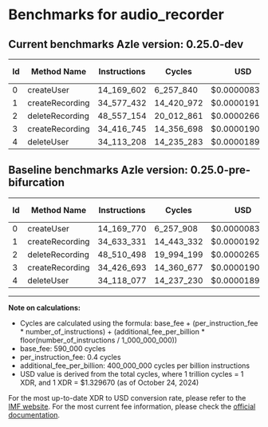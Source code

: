 # Benchmarks for audio_recorder

## Current benchmarks Azle version: 0.25.0-dev

| Id  | Method Name     | Instructions | Cycles     | USD           | USD/Million Calls | Change                             |
| --- | --------------- | ------------ | ---------- | ------------- | ----------------- | ---------------------------------- |
| 0   | createUser      | 14_169_602   | 6_257_840  | $0.0000083209 | $8.32             | <font color="green">-168</font>    |
| 1   | createRecording | 34_577_432   | 14_420_972 | $0.0000191751 | $19.17            | <font color="green">-55_899</font> |
| 2   | deleteRecording | 48_557_154   | 20_012_861 | $0.0000266105 | $26.61            | <font color="red">+46_656</font>   |
| 3   | createRecording | 34_416_745   | 14_356_698 | $0.0000190897 | $19.08            | <font color="green">-9_948</font>  |
| 4   | deleteUser      | 34_113_208   | 14_235_283 | $0.0000189282 | $18.92            | <font color="green">-4_869</font>  |

## Baseline benchmarks Azle version: 0.25.0-pre-bifurcation

| Id  | Method Name     | Instructions | Cycles     | USD           | USD/Million Calls |
| --- | --------------- | ------------ | ---------- | ------------- | ----------------- |
| 0   | createUser      | 14_169_770   | 6_257_908  | $0.0000083210 | $8.32             |
| 1   | createRecording | 34_633_331   | 14_443_332 | $0.0000192049 | $19.20            |
| 2   | deleteRecording | 48_510_498   | 19_994_199 | $0.0000265857 | $26.58            |
| 3   | createRecording | 34_426_693   | 14_360_677 | $0.0000190950 | $19.09            |
| 4   | deleteUser      | 34_118_077   | 14_237_230 | $0.0000189308 | $18.93            |

---

**Note on calculations:**

-   Cycles are calculated using the formula: base_fee + (per_instruction_fee \* number_of_instructions) + (additional_fee_per_billion \* floor(number_of_instructions / 1_000_000_000))
-   base_fee: 590_000 cycles
-   per_instruction_fee: 0.4 cycles
-   additional_fee_per_billion: 400_000_000 cycles per billion instructions
-   USD value is derived from the total cycles, where 1 trillion cycles = 1 XDR, and 1 XDR = $1.329670 (as of October 24, 2024)

For the most up-to-date XDR to USD conversion rate, please refer to the [IMF website](https://www.imf.org/external/np/fin/data/rms_sdrv.aspx).
For the most current fee information, please check the [official documentation](https://internetcomputer.org/docs/current/developer-docs/gas-cost#execution).
